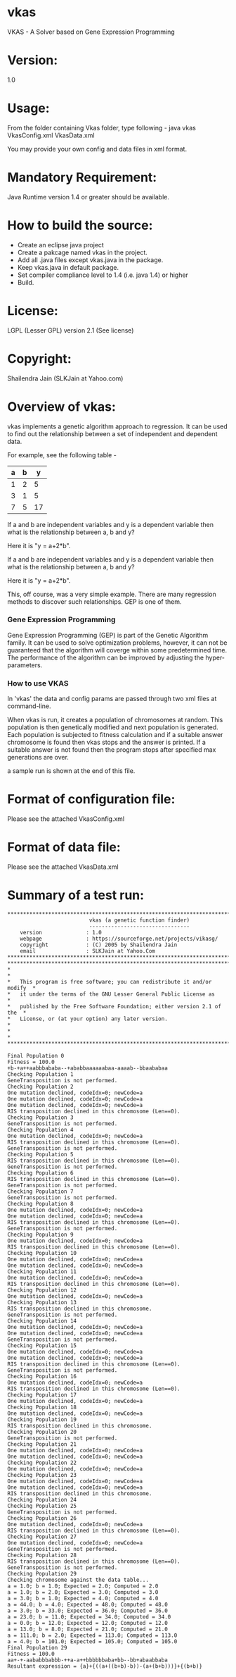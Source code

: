 # vkas
VKAS - A Solver based on Gene Expression Programming

Version:
========
1.0

Usage:
======
From the folder containing Vkas folder, type following -
java vkas VkasConfig.xml VkasData.xml

You may provide your own config and data files in xml format.

Mandatory Requirement:
======================
Java Runtime version 1.4 or greater should be available.

How to build the source:
========================
* Create an eclipse java project
* Create a pakcage named vkas in the project.
* Add all .java files except vkas.java in the package.
* Keep vkas.java in default package.
* Set compiler compliance level to 1.4 (i.e. java 1.4) or higher
* Build.

License:
========
LGPL (Lesser GPL) version 2.1 (See license)

Copyright:
==========
Shailendra Jain (SLKJain at Yahoo.com) 

Overview of vkas:
=================
vkas implements a genetic algorithm approach to regression. It can be used to find out the relationship between a set of independent and dependent data.

For example, see the following table -

a|b|y
-|-|-
1|2|5
3|1|5
7|5|17

If a and b are independent variables and y is a dependent variable then what is the relationship between a, b and y?

Here it is "y = a+2*b".

If a and b are independent variables and y is a dependent variable then what is the relationship between a, b and y?

Here it is "y = a+2*b".

This, off course, was a very simple example. There are many regression methods to discover such relationships. GEP is one of them.

### Gene Expression Programming

Gene Expression Programming (GEP) is part of the Genetic Algorithm family. It can be used to solve optimization problems, however, it can not be guaranteed that the algorithm will coverge within some predetermined time. The performance of the algorithm can be improved by adjusting the hyper-parameters.	

### How to use VKAS

In 'vkas' the data and config params are passed through two xml files at command-line.

When vkas is run, it creates a population of chromosomes at random. This population is then genetically modified and next population is generated. Each population is subjected
to fitness calculation and if a suitable answer chromosome is found then vkas stops and the answer is printed. If a suitable answer is not found then the program stops after specified max generations are over.

a sample run is shown at the end of this file.

Format of configuration file:
=============================
Please see the attached VkasConfig.xml

Format of data file:
====================
Please see the attached VkasData.xml

Summary of a test run:
======================
```
***************************************************************************
                          vkas (a genetic function finder)
                          --------------------------------
    version              : 1.0
    webpage              : https://sourceforge.net/projects/vikasg/
    copyright            : (C) 2005 by Shailendra Jain
    email                : SLKJain at Yahoo.Com
***************************************************************************
***************************************************************************
*                                                                         *
*   This program is free software; you can redistribute it and/or modify  *
*   it under the terms of the GNU Lesser General Public License as        *
*   published by the Free Software Foundation; either version 2.1 of the  *
*   License, or (at your option) any later version.                       *
*                                                                         *
***************************************************************************

Final Population 0
Fitness = 100.0
+b-+a++aabbbababa--+ababbaaaaaabaa-aaaab--bbaababaa
Checking Population 1
GeneTransposition is not performed.
Checking Population 2
One mutation declined, codeIdx=0; newCode=a
One mutation declined, codeIdx=0; newCode=a
One mutation declined, codeIdx=0; newCode=a
RIS transposition declined in this chromosome (Len==0).
Checking Population 3
GeneTransposition is not performed.
Checking Population 4
One mutation declined, codeIdx=0; newCode=a
RIS transposition declined in this chromosome (Len==0).
GeneTransposition is not performed.
Checking Population 5
RIS transposition declined in this chromosome (Len==0).
GeneTransposition is not performed.
Checking Population 6
RIS transposition declined in this chromosome (Len==0).
GeneTransposition is not performed.
Checking Population 7
GeneTransposition is not performed.
Checking Population 8
One mutation declined, codeIdx=0; newCode=a
One mutation declined, codeIdx=0; newCode=a
RIS transposition declined in this chromosome (Len==0).
GeneTransposition is not performed.
Checking Population 9
One mutation declined, codeIdx=0; newCode=a
RIS transposition declined in this chromosome (Len==0).
Checking Population 10
One mutation declined, codeIdx=0; newCode=a
One mutation declined, codeIdx=0; newCode=a
Checking Population 11
One mutation declined, codeIdx=0; newCode=a
RIS transposition declined in this chromosome (Len==0).
Checking Population 12
One mutation declined, codeIdx=0; newCode=a
Checking Population 13
RIS transposition declined in this chromosome.
GeneTransposition is not performed.
Checking Population 14
One mutation declined, codeIdx=0; newCode=a
One mutation declined, codeIdx=0; newCode=a
GeneTransposition is not performed.
Checking Population 15
One mutation declined, codeIdx=0; newCode=a
One mutation declined, codeIdx=0; newCode=a
RIS transposition declined in this chromosome (Len==0).
GeneTransposition is not performed.
Checking Population 16
One mutation declined, codeIdx=0; newCode=a
RIS transposition declined in this chromosome (Len==0).
Checking Population 17
One mutation declined, codeIdx=0; newCode=a
Checking Population 18
One mutation declined, codeIdx=0; newCode=a
Checking Population 19
RIS transposition declined in this chromosome.
Checking Population 20
GeneTransposition is not performed.
Checking Population 21
One mutation declined, codeIdx=0; newCode=a
One mutation declined, codeIdx=0; newCode=a
Checking Population 22
One mutation declined, codeIdx=0; newCode=a
Checking Population 23
One mutation declined, codeIdx=0; newCode=a
One mutation declined, codeIdx=0; newCode=a
RIS transposition declined in this chromosome.
Checking Population 24
Checking Population 25
GeneTransposition is not performed.
Checking Population 26
One mutation declined, codeIdx=0; newCode=a
RIS transposition declined in this chromosome (Len==0).
Checking Population 27
One mutation declined, codeIdx=0; newCode=a
GeneTransposition is not performed.
Checking Population 28
RIS transposition declined in this chromosome (Len==0).
GeneTransposition is not performed.
Checking Population 29
Checking chromosome against the data table...
a = 1.0; b = 1.0; Expected = 2.0; Computed = 2.0
a = 1.0; b = 2.0; Expected = 3.0; Computed = 3.0
a = 3.0; b = 1.0; Expected = 4.0; Computed = 4.0
a = 44.0; b = 4.0; Expected = 48.0; Computed = 48.0
a = 3.0; b = 33.0; Expected = 36.0; Computed = 36.0
a = 23.0; b = 11.0; Expected = 34.0; Computed = 34.0
a = 0.0; b = 12.0; Expected = 12.0; Computed = 12.0
a = 13.0; b = 8.0; Expected = 21.0; Computed = 21.0
a = 111.0; b = 2.0; Expected = 113.0; Computed = 113.0
a = 4.0; b = 101.0; Expected = 105.0; Computed = 105.0
Final Population 29
Fitness = 100.0
aa+-+-aababbbabbb-++a-a++bbbbbbaba+bb--bb+abaabbaba
Resultant expression = {a}+{((a+((b+b)-b))-(a+(b+b)))}+{(b+b)}
```
<end of file>
